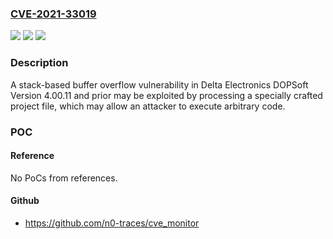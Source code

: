 ### [CVE-2021-33019](https://cve.mitre.org/cgi-bin/cvename.cgi?name=CVE-2021-33019)
![](https://img.shields.io/static/v1?label=Product&message=Delta%20Electronics%20DOPSoft&color=blue)
![](https://img.shields.io/static/v1?label=Version&message=DOPSoft%20Version%204.00.11%20and%20prior%20&color=brightgreen)
![](https://img.shields.io/static/v1?label=Vulnerability&message=STACK-BASED%20BUFFER%20OVERFLOW%20CWE-121&color=brightgreen)

### Description

A stack-based buffer overflow vulnerability in Delta Electronics DOPSoft Version 4.00.11 and prior may be exploited by processing a specially crafted project file, which may allow an attacker to execute arbitrary code.

### POC

#### Reference
No PoCs from references.

#### Github
- https://github.com/n0-traces/cve_monitor

